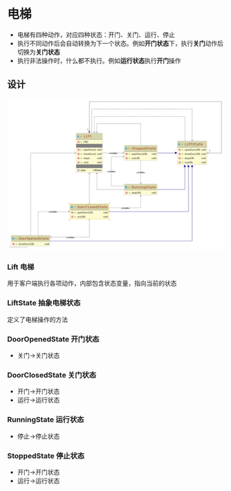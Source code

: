 # 电梯

- 电梯有四种动作，对应四种状态：开门、关门、运行、停止
- 执行不同动作后会自动转换为下一个状态。例如**开门状态**下，执行**关门**动作后切换为**关门状态**
- 执行非法操作时，什么都不执行。例如**运行状态**执行**开门**操作

## 设计
![uml](./uml.png)

### Lift 电梯
用于客户端执行各项动作，内部包含状态变量，指向当前的状态

### LiftState 抽象电梯状态
定义了电梯操作的方法

### DoorOpenedState 开门状态
- 关门->关门状态

### DoorClosedState 关门状态
- 开门->开门状态
- 运行->运行状态

### RunningState 运行状态
- 停止->停止状态

### StoppedState 停止状态
- 开门->开门状态
- 运行->运行状态